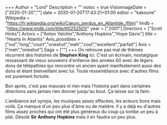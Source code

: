 +++
Author = "Lord"
Description = ""
notoc = true
VisionnageDate = ["2020-01-20",""]
date = 2020-01-20T17:43:21+01:00
editor = "kakoune"
Wikipedia = "https://fr.wikipedia.org/wiki/Cœurs_perdus_en_Atlantide_(film)"
Imdb = "https://www.imdb.com/title/tt0252501/"
year = ["2001"]
Directors = ["Scott Hicks"]
Actors = ["Anton Yelchin","Anthony Hopkins","Hope Davis"]
title = "Hearts In Atlantis"
Avis_possibles = ["nul","long","court","oneshot","meh","cool","excellent","parfait"]
Avis = ["meh","oneshot"] 
Saga = [""]
+++
On retrouve pas mal de thêmes récurrent des histoires de **Stephen King** ici.
C'est un écrivain, nostalgique ressassant de vieux souvenirs d'enfance des années 60 avec de légers dons de télépathies qui rencontre un ancien ayant manifestement aussi des dons et étant bienveillant avec lui.
Toute ressemblance avec d'autres films est purement fortuite.

Bon après, c'est pas mauvais ni rien mais l'histoire part dans certaines directions sans jamais rien donner jusqu'au bout.
Ça laisse sur la faim.

L'ambiance est sympa, les musiques assez effacées, les acteurs bons mais voilà.
Ça manque d'un peu plus d'âme ou de matière.
Il y a déjà eu d'autres films assez proches qui ont été plus généreux du coup ça tombe un peu à plat.
Désolé **Sir Anthony Hopkins** mais il en faudra un peu plus.
